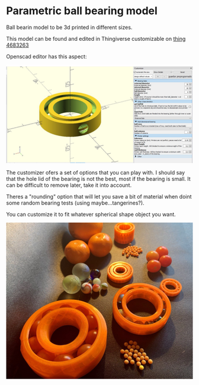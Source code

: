 # Parametric ball bearing model

Ball bearin model to be 3d printed in different sizes.

This model can be found and edited in Thingiverse customizable on [thing 4683263](https://www.thingiverse.com/thing:4683263)

Openscad editor has this aspect:

<img src="./../media/1_ball_bearing_1.jpg" alt="View openscad" width=600;/>

The customizer ofers a set of options that you can play with. I should say that the hole lid of the bearing is not the best, most if the bearing is small. It can be difficult to remove later, take it into account.

Theres a "rounding" option that will let you save a bit of material when doint some random bearing tests (using maybe...tangerines?).

You can customize it to fit whatever spherical shape object you want.

<img src="./../media/1_ball_bearing_2.jpg" alt="examples" width=600;/>
